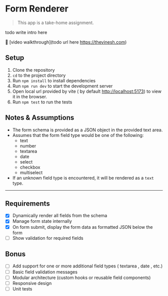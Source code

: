 # Form Renderer

> This app is a take-home assignment.

todo write intro here

🔗 [video walkthrough](todo url here https://thevinesh.com)

## Setup
 
1. Clone the repository
2. `cd` to the project directory
3. Run `npm install` to install dependencies
4. Run `npm run dev` to start the development server
5. Open local url provided by vite ( by default [http://localhost:5173](http://localhost:5173)) to view it in the browser.
6. Run `npm test` to run the tests

## Notes & Assumptions
- The form schema is provided as a JSON object in the provided text area.
- Assumes that the form field type would be one of the following:
  - text
  - number
  - textarea
  - date
  - select
  - checkbox
  - multiselect
- If an unknown field type is encountered, it will be rendered as a `text` type.

___
## Requirements
- [x] Dynamically render all fields from the schema
- [x] Manage form state internally
- [x] On form submit, display the form data as formatted JSON below the form
- [ ] Show validation for required fields

## Bonus
- [ ] Add support for one or more additional field types ( textarea , date , etc.)
- [ ] Basic field validation messages
- [ ] Modular architecture (custom hooks or reusable field components)
- [ ] Responsive design
- [ ] Unit tests